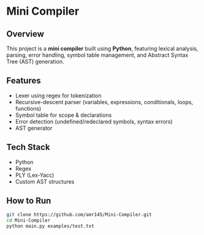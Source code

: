 # Mini Compiler

## Overview
This project is a **mini compiler** built using **Python**, featuring lexical analysis, parsing, error handling, symbol table management, and Abstract Syntax Tree (AST) generation.

## Features
- Lexer using regex for tokenization
- Recursive-descent parser (variables, expressions, conditionals, loops, functions)
- Symbol table for scope & declarations
- Error detection (undefined/redeclared symbols, syntax errors)
- AST generator

## Tech Stack
- Python
- Regex
- PLY (Lex-Yacc)
- Custom AST structures

## How to Run
```bash
git clone https://github.com/amr145/Mini-Compiler.git
cd Mini-Compiler
python main.py examples/test.txt
